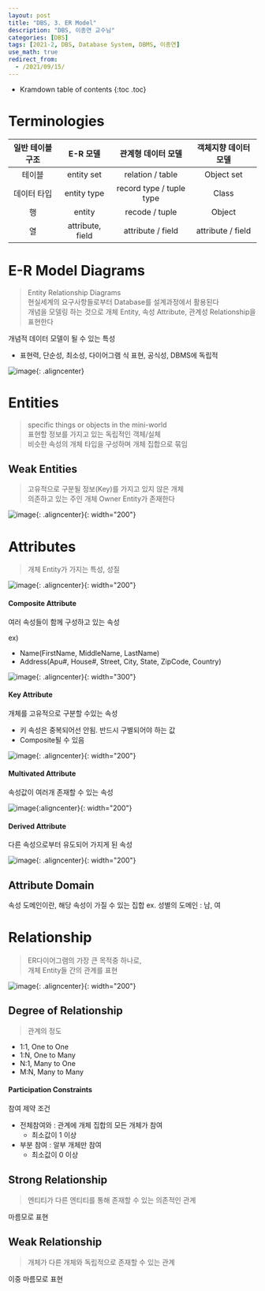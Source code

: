 ```yaml
---
layout: post
title: "DBS, 3. ER Model"
description: "DBS, 이종연 교수님"
categories: [DBS]
tags: [2021-2, DBS, Database System, DBMS, 이종연]
use_math: true
redirect_from:
  - /2021/09/15/
---
```


* Kramdown table of contents
{:toc .toc}     

# Terminologies

| 일반 테이블 구조 |   E-R 모델   | 관계형 데이터 모델 | 객체지향 데이터 모델 |
|:--------------:|:------------:|:-----------------:|:------------------:|
|     테이블      | entity set   |  relation / table  |     Object set     |
|   데이터 타입   |  entity type |     record type / tuple type    | Class |
|  행            |       entity |      recode / tuple | Object            |
|  열            | attribute, field | attribute / field | attribute / field |


# E-R Model Diagrams

> Entity Relationship Diagrams             
> 현실세계의 요구사항들로부터 Database를 설계과정에서 활용된다         
> 개념을 모델링 하는 것으로 <red>개체 Entity</red>, <red>속성 Attribute</red>, <red>관계성 Relationship</red>을 표현한다

개념적 데이터 모델이 될 수 있는 특성

- 표현력, 단순성, 최소성, 다이어그램 식 표현, 공식성, DBMS에 독립적

![image](https://user-images.githubusercontent.com/32366711/136573853-c3e68026-7056-4aac-90bd-83e183756f0b.png){: .aligncenter}


# Entities

> <blue>specific</blue> things or objects in the mini-world             
> 표현할 정보를 가지고 있는 독립적인 객체/실체         
> 비슷한 속성의 개체 타입을 구성하며 개체 집합으로 묶임


## Weak Entities

> 고유적으로 구분될 정보(Key)를 가지고 있지 않은 개체           
> 의존하고 있는 주인 개체 Owner Entity가 존재한다

![image](https://user-images.githubusercontent.com/32366711/136573666-f118e546-d062-425f-b363-a6b77cf7718f.png){: .aligncenter}{: width="200"}


# Attributes

> 개체 Entity가 가지는 특성, 성질      

![image](https://user-images.githubusercontent.com/32366711/136573544-50fe9f35-f756-40f3-b6c3-29bbe8cd1d29.png){: .aligncenter}{: width="200"}


#### Composite Attribute

여러 속성들이 함께 구성하고 있는 속성

ex)
- Name(FirstName, MiddleName, LastName)
- Address(Apu#, House#, Street, City, State, ZipCode, Country)

![image](https://user-images.githubusercontent.com/32366711/136559333-f3161327-23ff-4d3a-87f5-59f2342b09e8.png){: .aligncenter}{: width="300"}


#### Key Attribute

개체를 고유적으로 구분할 수있는 속성

- 키 속성은 중복되어선 안됨. 반드시 구별되어야 하는 값         
- Composite될 수 있음

![image](https://user-images.githubusercontent.com/32366711/136573571-cc90302c-f847-4c90-8315-a6efe3f60566.png){: .aligncenter}{: width="200"}


#### Multivated Attribute

속성값이 여러개 존재할 수 있는 속성

![image](https://user-images.githubusercontent.com/32366711/136573462-4694bcda-f4e3-4f13-b320-8b8ae74b30d3.png){:aligncenter}{: width="200"}


#### Derived Attribute

다른 속성으로부터 유도되어 가지게 된 속성

![image](https://user-images.githubusercontent.com/32366711/136573486-b439e40d-a3e4-46a5-acf7-318be522822f.png){: .aligncenter}{: width="200"}

## Attribute Domain

속성 도메인이란, 해당 속성이 가질 수 있는 집합
ex. 성별의 도메인 : 남, 여

# Relationship

> ER다이어그램의 가장 큰 목적중 하나로,      
> 개체 Entity들 간의 관계를 표현           

![image](https://user-images.githubusercontent.com/32366711/136573735-0ec86dcd-41b3-4d4a-8945-3733910b0daf.png){: .aligncenter}{: width="200"}



## Degree of Relationship

> 관계의 정도

- 1:1, One to One
- 1:N, One to Many
- N:1, Many to One
- M:N, Many to Many

#### Participation Constraints

참여 제약 조건     

- 전체참여와 : 관계에 개체 집합의 모든 개체가 참여
    - 최소값이 1 이상 
- 부분 참여 : 알부 개체만 참여
    - 최소값이 0 이상

## Strong Relationship

> 엔티티가 다른 엔티티를 통해 존재할 수 있는 의존적인 관계

마름모로 표현

## Weak Relationship

> 개체가 다른 개체와 독립적으로 존재할 수 있는 관계

이중 마름모로 표현

